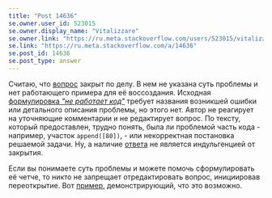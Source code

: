 ```yaml
---
title: "Post 14636"
se.owner.user_id: 523015
se.owner.display_name: "Vitalizzare"
se.owner.link: "https://ru.meta.stackoverflow.com/users/523015/vitalizzare"
se.link: "https://ru.meta.stackoverflow.com/a/14636"
se.post_id: 14636
se.post_type: answer
---
```

<p>Считаю, что <a href="https://ru.stackoverflow.com/q/1613264/523015">вопрос</a> закрыт по делу. В нем не указана суть проблемы и нет работающего примера для её воссоздания. Исходная <a href="https://ru.stackoverflow.com/revisions/1613264/1">формулировка <em>&quot;не работает код&quot;</em></a> требует названия возникшей ошибки или детального описания проблемы, но этого нет. Автор не реагирует на уточняющие комментарии и не редактирует вопрос. По тексту, который предоставлен, трудно понять, была ли проблемой часть кода - например, участок <code>append([80])</code>, - или некорректная постановка решаемой задачи. Ну, а наличие <a href="https://ru.stackoverflow.com/a/1613271/523015">ответа</a> не является индульгенцией от закрытия.</p>
<p>Если вы понимаете суть проблемы и можете помочь сформулировать её четче, то никто не запрещает отредактировать вопрос, инициировав переоткрытие. Вот <a href="https://ru.stackoverflow.com/posts/1606848/revisions">пример</a>, демонстрирующий, что это возможно.</p>
